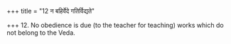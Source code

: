 +++
title = "12 न बहिर्वेदे गतिर्विद्यते"

+++
12. No obedience is due (to the teacher for teaching) works which do not belong to the Veda.
